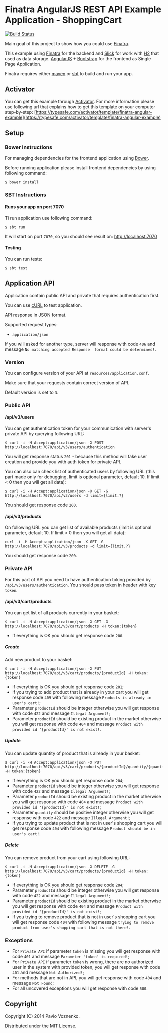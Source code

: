 # Finatra AngularJS REST API Example Application - ShoppingCart

[![Build Status](https://travis-ci.org/pvoznenko/finatra-angular-example.svg?branch=master)](https://travis-ci.org/pvoznenko/finatra-angular-example)

Main goal of this project to show how you could use [Finatra](http://finatra.info/).

This example using [Finatra](http://finatra.info/) for the backend and [Slick](http://slick.typesafe.com/) for work with [H2](http://www.h2database.com/) that used as data storage. 
[AngularJS](https://angularjs.org/) + [Bootstrap](http://getbootstrap.com/) for the frontend as Single Page Application.

Finatra requires either [maven](http://maven.apache.org/) or [sbt](http://www.scala-sbt.org/release/docs/Getting-Started/Setup.html) to build and run your app.

## Activator 

You can get this example through [Activator](https://typesafe.com/activator).
For more information please use following url that explains how to get this template on your computer 
step-by-step: [https://typesafe.com/activator/template/finatra-angular-example](https://typesafe.com/activator/template/finatra-angular-example)

## Setup

### Bower Instructions

For managing dependencies for the frontend application using [Bower](http://bower.io/).

Before running application please install frontend dependencies by using following command:

```
$ bower install
```

### SBT Instructions

#### Runs your app on port 7070

Ti run application use following command:

```
$ sbt run
```

It will start on port `7070`, so you should see result on: [http://localhost:7070](http://localhost:7070)

#### Testing

You can run tests:

```
$ sbt test
```

## Application API

Application contain public API and private that requires authentication first.

You can use [cURL](http://curl.haxx.se/) to test application.

API response in JSON format.

Supported request types:

* `application/json`

If you will asked for another type, server will response with code `406` and message `No matching accepted Response 
format could be determined!`.

### Version

You can configure version of your API at `resources/application.conf`.

Make sure that your requests contain correct version of API.

Default version is set to `3`.

### Public API

#### /api/v3/users

You can get authentication token for your communication with server's private API by querying following URL:

```
$ curl -i -H Accept:application/json -X POST http://localhost:7070/api/v3/users/authentication
```

You will get response status `201` - because this method will fake user creation and provide you with auth token for private API.

You can also can check list of authenticated users by following URL (this part made only for debugging, limit is 
optional parameter, default 10. If limit < 0 then you will get all data):

```
$ curl -i -H Accept:application/json -X GET -G http://localhost:7070/api/v3/users -d limit={limit.?}
```

You should get response code `200`.

#### /api/v3/products

On following URL you can get list of available products (limit is optional parameter, default 10. 
If limit < 0 then you will get all data):
 
```
curl -i -H Accept:application/json -X GET -G http://localhost:7070/api/v3/products -d limit={limit.?}
```

You should get response code `200`.

### Private API

For this part of API you need to have authentication toking provided by `/api/v3/users/authentication`.
You should pass token in header with key `token`.

#### /api/v3/cart/products

You can get list of all products currently in your basket:

```
$ curl -i -H Accept:application/json -X GET -G http://localhost:7070/api/v3/cart/products -H token:{token}
```

* If everything is OK you should get response code `200`.

##### Create

Add new product to your basket:

```
$ curl -i -H Accept:application/json -X PUT http://localhost:7070/api/v3/cart/products/{productId} -H token:{token}
```

* If everything is OK you should get response code `201`;
* If you trying to add product that is already in your cart you will get response code `409` with following 
message `Products is already in user's cart!`;
* Parameter `productId` should be integer otherwise you will get response with code `422` and message `Illegal Argument!`;
* Parameter `productId` should be existing product in the market otherwise you will get response with code `404` and 
message `Product with provided id '{productId}' is not exist!`.

##### Update

You can update quantity of product that is already in your basket:

```
$ curl -i -H Accept:application/json -X PUT http://localhost:7070/api/v3/cart/products/{productId}/quantity/{quantity} -H token:{token}
```

* If everything is OK you should get response code `204`;
* Parameter `productId` should be integer otherwise you will get response with code `422` and message `Illegal Argument!`;
* Parameter `productId` should be existing product in the market otherwise you will get response with code `404` and 
message `Product with provided id '{productId}' is not exist!`;
* Parameter `quantity` should be positive integer otherwise you will get response with code `422` and message `Illegal Argument!`;
* If you trying to update product that is not in user's shopping cart you will get response code `404` with following 
message `Product should be in user's cart!`.

##### Delete

You can remove product from your cart using following URL:

```
$ curl -i -H Accept:application/json -X DELETE -G http://localhost:7070/api/v3/cart/products/{productId} -H token:{token}
```

* If everything is OK you should get response code `204`;
* Parameter `productId` should be integer otherwise you will get response with code `422` and message `Illegal Argument!`;
* Parameter `productId` should be existing product in the market otherwise you will get response with code `404` and 
message `Product with provided id '{productId}' is not exist!`;
* If you trying to remove product that is not in user's shopping cart you will get response code `404` with following 
message `trying to remove product from user's shopping cart that is not there!`.

### Exceptions

* For `Private API` if parameter `token` is missing you will get response with code `401` and message `Parameter 'token' is required!`;
* For `Private API` if parameter `token` is wrong, there are no authorized user in the system with provided token, you 
will get response with code `401` and message `Not Authorized!`;
* For methods that are not in API, you will get response with code `404` and message `Not Found`;
* For all uncovered exceptions you will get response with code `500`.

## Copyright

Copyright (C) 2014 Pavlo Voznenko.

Distributed under the MIT License.
